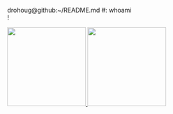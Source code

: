 


drohoug@github:~/README.md #: whoami <br /> 
!

<dlv>
  <a href="https://github.com/drohoug">
  <img height="180em" src="https://github-readme-stats.vercel.app/api?username=drohoug&theme=dark&includ_all_comits=true&count_private=true"/>
  <img height="180em" src="https://github-readme-stats.vercel.app/api/top-langs/?username=drohoug&layout-compact&langs_count&theme=dark"/>

</div>
 
## 
 
<div>
  

